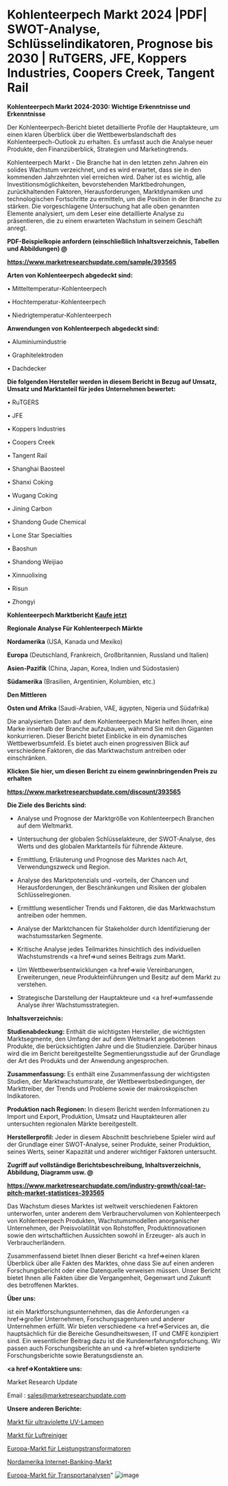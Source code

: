 # Kohlenteerpech Markt 2024 |PDF| SWOT-Analyse, Schlüsselindikatoren, Prognose bis 2030 | RuTGERS, JFE, Koppers Industries, Coopers Creek, Tangent Rail

<strong>Kohlenteerpech Markt 2024-2030: Wichtige Erkenntnisse und Erkenntnisse</strong>

Der Kohlenteerpech-Bericht bietet detaillierte Profile der Hauptakteure, um einen klaren Überblick über die Wettbewerbslandschaft des Kohlenteerpech-Outlook zu erhalten. Es umfasst auch die Analyse neuer Produkte, den Finanzüberblick, Strategien und Marketingtrends.

Kohlenteerpech Markt - Die Branche hat in den letzten zehn Jahren ein solides Wachstum verzeichnet, und es wird erwartet, dass sie in den kommenden Jahrzehnten viel erreichen wird. Daher ist es wichtig, alle Investitionsmöglichkeiten, bevorstehenden Marktbedrohungen, zurückhaltenden Faktoren, Herausforderungen, Marktdynamiken und technologischen Fortschritte zu ermitteln, um die Position in der Branche zu stärken. Die vorgeschlagene Untersuchung hat alle oben genannten Elemente analysiert, um dem Leser eine detaillierte Analyse zu präsentieren, die zu einem erwarteten Wachstum in seinem Geschäft anregt.



<strong><b>PDF-Beispielkopie anfordern (einschließlich Inhaltsverzeichnis, Tabellen und Abbildungen) @ </b></strong>

<strong><a href=https://www.marketresearchupdate.com/sample/393565>

<strong>https://www.marketresearchupdate.com/sample/393565</u></a></strong></strong>



<strong>Arten von Kohlenteerpech abgedeckt sind:</strong>

• Mitteltemperatur-Kohlenteerpech

• Hochtemperatur-Kohlenteerpech

• Niedrigtemperatur-Kohlenteerpech



<strong>Anwendungen von Kohlenteerpech abgedeckt sind:</strong>

• Aluminiumindustrie

• Graphitelektroden

• Dachdecker



<strong>Die folgenden Hersteller werden in diesem Bericht in Bezug auf Umsatz, Umsatz und Marktanteil für jedes Unternehmen bewertet:</strong>

• RuTGERS

• JFE

• Koppers Industries

• Coopers Creek

• Tangent Rail

• Shanghai Baosteel

• Shanxi Coking

• Wugang Coking

• Jining Carbon

• Shandong Gude Chemical

• Lone Star Specialties

• Baoshun

• Shandong Weijiao

• Xinnuolixing

• Risun

• Zhongyi



<strong>Kohlenteerpech Marktbericht <a href=https://www.marketresearchupdate.com/buynow/393565>Kaufe jetzt</a></strong>



<strong>Regionale Analyse Für Kohlenteerpech Märkte</strong>



<strong>Nordamerika</strong> (USA, Kanada und Mexiko)



<strong>Europa</strong> (Deutschland, Frankreich, Großbritannien, Russland und Italien)



<strong>Asien-Pazifik</strong> (China, Japan, Korea, Indien und Südostasien)



<strong>Südamerika</strong> (Brasilien, Argentinien, Kolumbien, etc.)



<strong>Den Mittleren</strong> 

<strong>Osten und Afrika</strong> (Saudi-Arabien, VAE, ägypten, Nigeria und Südafrika)

Die analysierten Daten auf dem Kohlenteerpech Markt helfen Ihnen, eine Marke innerhalb der Branche aufzubauen, während Sie mit den Giganten konkurrieren. Dieser Bericht bietet Einblicke in ein dynamisches Wettbewerbsumfeld. Es bietet auch einen progressiven Blick auf verschiedene Faktoren, die das Marktwachstum antreiben oder einschränken.



<strong>Klicken Sie hier, um diesen Bericht zu einem gewinnbringenden Preis zu erhalten
</strong>

<strong><a href=https://www.marketresearchupdate.com/discount/393565>https://www.marketresearchupdate.com/discount/393565</b></u></strong></a>



<strong>Die Ziele des Berichts sind:</strong>

- Analyse und Prognose der Marktgröße von Kohlenteerpech Branchen auf dem Weltmarkt.

- Untersuchung der globalen Schlüsselakteure, der SWOT-Analyse, des Werts und des globalen Marktanteils für führende Akteure.

- Ermittlung, Erläuterung und Prognose des Marktes nach Art, Verwendungszweck und Region.

- Analyse des Marktpotenzials und -vorteils, der Chancen und Herausforderungen, der Beschränkungen und Risiken der globalen Schlüsselregionen.

- Ermittlung wesentlicher Trends und Faktoren, die das Marktwachstum antreiben oder hemmen.

- Analyse der Marktchancen für Stakeholder durch Identifizierung der wachstumsstarken Segmente.

- Kritische Analyse jedes Teilmarktes hinsichtlich des individuellen Wachstumstrends <a href=>und</a> seines Beitrags zum Markt.

- Um Wettbewerbsentwicklungen <a href=>wie</a> Vereinbarungen, Erweiterungen, neue Produkteinführungen und Besitz auf dem Markt zu verstehen.

- Strategische Darstellung der Hauptakteure und <a href=>umfas</a>sende Analyse ihrer Wachstumsstrategien.



<strong>Inhaltsverzeichnis:</strong>



<strong>Studienabdeckung:</strong> Enthält die wichtigsten Hersteller, die wichtigsten Marktsegmente, den Umfang der auf dem Weltmarkt angebotenen Produkte, die berücksichtigten Jahre und die Studienziele. Darüber hinaus wird die im Bericht bereitgestellte Segmentierungsstudie auf der Grundlage der Art des Produkts und der Anwendung angesprochen.



<strong>Zusammenfassung:</strong> Es enthält eine Zusammenfassung der wichtigsten Studien, der Marktwachstumsrate, der Wettbewerbsbedingungen, der Markttreiber, der Trends und Probleme sowie der makroskopischen Indikatoren.



<strong>Produktion nach Regionen:</strong> In diesem Bericht werden Informationen zu Import und Export, Produktion, Umsatz und Hauptakteuren aller untersuchten regionalen Märkte bereitgestellt.



<strong>Herstellerprofil:</strong> Jeder in diesem Abschnitt beschriebene Spieler wird auf der Grundlage einer SWOT-Analyse, seiner Produkte, seiner Produktion, seines Werts, seiner Kapazität und anderer wichtiger Faktoren untersucht.



<strong><b>Zugriff auf vollständige Berichtsbeschreibung, Inhaltsverzeichnis, Abbildung, Diagramm usw. @ </b></strong>

<strong><a href=https://www.marketresearchupdate.com/industry-growth/coal-tar-pitch-market-statistices-393565>https://www.marketresearchupdate.com/industry-growth/coal-tar-pitch-market-statistices-393565</a></strong>

Das Wachstum dieses Marktes ist weltweit verschiedenen Faktoren unterworfen, unter anderem dem Verbrauchervolumen von Kohlenteerpech von Kohlenteerpech Produkten, Wachstumsmodellen anorganischer Unternehmen, der Preisvolatilität von Rohstoffen, Produktinnovationen sowie den wirtschaftlichen Aussichten sowohl in Erzeuger- als auch in Verbraucherländern.

Zusammenfassend bietet Ihnen dieser Bericht <a href=>einen</a> klaren Überblick über alle Fakten des Marktes, ohne dass Sie auf einen anderen Forschungsbericht oder eine Datenquelle verweisen müssen. Unser Bericht bietet Ihnen alle Fakten über die Vergangenheit, Gegenwart und Zukunft des betroffenen Marktes.



<strong>Über uns:</strong>

 ist ein Marktforschungsunternehmen, das die Anforderungen <a href=>großer</a> Unternehmen, Forschungsagenturen und anderer Unternehmen erfüllt. Wir bieten verschiedene <a href=>Services</a> an, die hauptsächlich für die Bereiche Gesundheitswesen, IT und CMFE konzipiert sind. Ein wesentlicher Beitrag dazu ist die Kundenerfahrungsforschung. Wir passen auch Forschungsberichte an und <a href=>bieten</a> syndizierte Forschungsberichte sowie Beratungsdienste an.



<strong><a href=>Kontaktiere uns:</a></strong>

Market Research Update

Email : sales@marketresearchupdate.com



<strong>Unsere anderen Berichte:</strong>

<a href=https://www.linkedin.com/pulse/ultra-violet-uv-lamps-market-opportunities-stay-ahead>Markt für ultraviolette UV-Lampen</a>

<a href=https://www.linkedin.com/pulse/air-purifier-market-size-industry-growth-factors-applications>Markt für Luftreiniger</a>

<a href=https://www.linkedin.com/pulse/europe-power-transformer-market-size-opportunities>Europa-Markt für Leistungstransformatoren</a>

<a href=https://www.linkedin.com/pulse/north-america-internet-banking-market-2023>Nordamerika Internet-Banking-Markt</a>

<a href=https://www.linkedin.com/pulse/europe-transportation-analysis-market-2023-current>Europa-Markt für Transportanalysen</a>"
![image](https://github.com/meghapanth/markettrends/assets/163847665/1cf36efc-7ad1-47e2-8354-52c343d7fdad)
